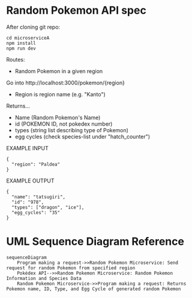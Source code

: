 # Random Pokemon API spec

After cloning git repo:

```
cd microserviceA
npm install
npm run dev
```

Routes:

- Random Pokemon in a given region

Go into http://localhost:3000/pokemon/{region}

- Region is region name (e.g. "Kanto")

Returns...

- Name (Random Pokemon's Name)
- id (POKEMON ID, not pokedex number)
- types (string list describing type of Pokemon)
- egg cycles (check species-list under "hatch_counter")

EXAMPLE INPUT

```
{
  "region": "Paldea"
}
```

EXAMPLE OUTPUT

```
{
  "name": "tatsugiri",
  "id": "978",
  "types": ["dragon", "ice"],
  "egg_cycles": "35"
}
```

# UML Sequence Diagram Reference

```mermaid
sequenceDiagram
    Program making a request->>Random Pokemon Microservice: Send request for random Pokemon from specified region
    Pokédex API-->>Random Pokemon Microservice: Random Pokemon Information and Species Data
    Random Pokemon Microservice->>Program making a request: Returns Pokemon name, ID, Type, and Egg Cycle of generated random Pokemon
```
